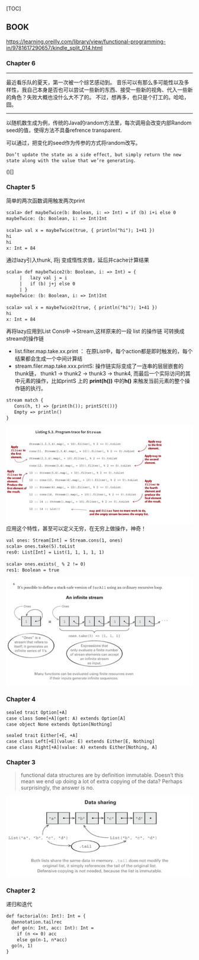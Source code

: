 [TOC]

## BOOK
https://learning.oreilly.com/library/view/functional-programming-in/9781617290657/kindle_split_014.html

### Chapter 6

-----

最近看乐队的夏天，第一次被一个综艺感动到。
音乐可以有那么多可能性以及多样性，我自己本身是否也可以尝试一些新的东西、接受一些新的视角、代入一些新的角色？失败大概也没什么大不了的。
不过，想再多，也只是个打工的。哈哈，囧。

-----

以随机数生成为例，传统的Java的random方法里，每次调用会改变内部Random seed的值，使得方法不具备refrence transparent.

可以通过，把变化的seed作为传参的方式将random改写。
```
Don’t update the state as a side effect, but simply return the new state along with the value that we’re generating.
```

()[]



### Chapter 5

简单的两次函数调用触发两次print

```
scala> def maybeTwice(b: Boolean, i: => Int) = if (b) i+i else 0
maybeTwice: (b: Boolean, i: => Int)Int

scala> val x = maybeTwice(true, { println("hi"); 1+41 })
hi
hi
x: Int = 84
```
通过lazy引入thunk, 将j 变成惰性求值，延后并cache计算结果
```
scala> def maybeTwice2(b: Boolean, i: => Int) = {
     |   lazy val j = i
     |   if (b) j+j else 0
     | }
maybeTwice: (b: Boolean, i: => Int)Int

scala> val x = maybeTwice2(true, { println("hi"); 1+41 })
hi
x: Int = 84
```
再将lazy应用到List Cons中 ->Stream,这样原来的一段 list 的操作链 可转换成stream的操作链
- list.filter.map.take.xx.print ： 在原List中，每个action都是即时触发的，每个结果都会生成一个中间计算结
- stream.filer.map.take.xxx.printS: 操作链实际变成了一连串的层层嵌套的thunk链， thunk1 -> thunk2 -> thunk3 -> thunk4, 而最后一个实际访问的其中元素的操作，比如printS 上的 **print(h())** 中的**h()** 来触发当前元素的整个操作链的执行。
```
stream match {
   Cons(h, t) => {print(h()); printS(t())}
   Empty => println()
}
```
![streaming-chain](https://raw.githubusercontent.com/fuqiliang/review/master/scala/c5_stream_chain.png)
应用这个特性，甚至可以定义无穷，在无穷上做操作，神奇！

```
val ones: Stream[Int] = Stream.cons(1, ones)
scala> ones.take(5).toList
res0: List[Int] = List(1, 1, 1, 1, 1)

scala> ones.exists(_ % 2 != 0)
res1: Boolean = true
```

![inifinate](https://raw.githubusercontent.com/fuqiliang/review/master/scala/c5_one.png)



### Chapter 4

```
sealed trait Option[+A]
case class Some[+A](get: A) extends Option[A]
case object None extends Option[Nothing]

```

```
sealed trait Either[+E, +A]
case class Left[+E](value: E) extends Either[E, Nothing]
case class Right[+A](value: A) extends Either[Nothing, A]
```

### Chapter 3
>  functional data structures are by definition immutable. 
>  Doesn’t this mean we end up doing a lot of extra copying of the data? Perhaps surprisingly, the answer is no.

![data sharing](https://raw.githubusercontent.com/fuqiliang/review/master/scala/c2_data_sharing.png)

###  Chapter 2
递归和迭代

```
def factorial(n: Int): Int = {
  @annotation.tailrec
  def go(n: Int, acc: Int): Int =
    if (n <= 0) acc
    else go(n-1, n*acc)
  go(n, 1)
}
```